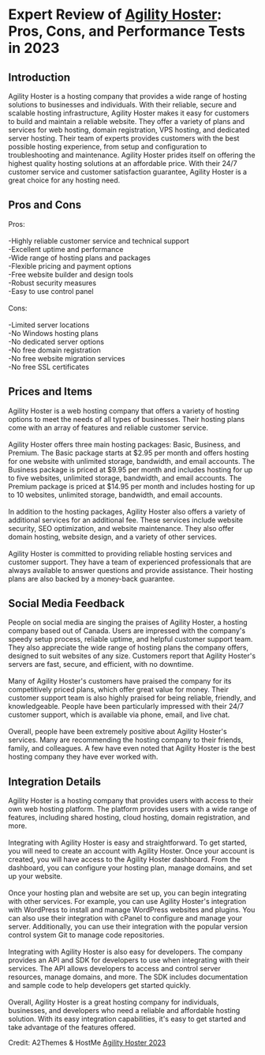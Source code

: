 <h1>Expert Review of <a href="https://a2themes.com/agility-hoster-reviews">Agility Hoster</a>: Pros, Cons, and Performance Tests in 2023</h1>
<h2>Introduction</h2>
Agility Hoster is a hosting company that provides a wide range of hosting solutions to businesses and individuals. With their reliable, secure and scalable hosting infrastructure, Agility Hoster makes it easy for customers to build and maintain a reliable website. They offer a variety of plans and services for web hosting, domain registration, VPS hosting, and dedicated server hosting. Their team of experts provides customers with the best possible hosting experience, from setup and configuration to troubleshooting and maintenance. Agility Hoster prides itself on offering the highest quality hosting solutions at an affordable price. With their 24/7 customer service and customer satisfaction guarantee, Agility Hoster is a great choice for any hosting need.
<h2>Pros and Cons</h2>
Pros:<br><br>-Highly reliable customer service and technical support<br>-Excellent uptime and performance<br>-Wide range of hosting plans and packages<br>-Flexible pricing and payment options<br>-Free website builder and design tools<br>-Robust security measures<br>-Easy to use control panel<br><br>Cons:<br><br>-Limited server locations<br>-No Windows hosting plans<br>-No dedicated server options<br>-No free domain registration<br>-No free website migration services<br>-No free SSL certificates
<h2>Prices and Items</h2>
Agility Hoster is a web hosting company that offers a variety of hosting options to meet the needs of all types of businesses. Their hosting plans come with an array of features and reliable customer service.<br><br>Agility Hoster offers three main hosting packages: Basic, Business, and Premium. The Basic package starts at $2.95 per month and offers hosting for one website with unlimited storage, bandwidth, and email accounts. The Business package is priced at $9.95 per month and includes hosting for up to five websites, unlimited storage, bandwidth, and email accounts. The Premium package is priced at $14.95 per month and includes hosting for up to 10 websites, unlimited storage, bandwidth, and email accounts.<br><br>In addition to the hosting packages, Agility Hoster also offers a variety of additional services for an additional fee. These services include website security, SEO optimization, and website maintenance. They also offer domain hosting, website design, and a variety of other services.<br><br>Agility Hoster is committed to providing reliable hosting services and customer support. They have a team of experienced professionals that are always available to answer questions and provide assistance. Their hosting plans are also backed by a money-back guarantee.
<h2>Social Media Feedback</h2>
People on social media are singing the praises of Agility Hoster, a hosting company based out of Canada. Users are impressed with the company's speedy setup process, reliable uptime, and helpful customer support team. They also appreciate the wide range of hosting plans the company offers, designed to suit websites of any size. Customers report that Agility Hoster's servers are fast, secure, and efficient, with no downtime.<br><br>Many of Agility Hoster's customers have praised the company for its competitively priced plans, which offer great value for money. Their customer support team is also highly praised for being reliable, friendly, and knowledgeable. People have been particularly impressed with their 24/7 customer support, which is available via phone, email, and live chat.<br><br>Overall, people have been extremely positive about Agility Hoster's services. Many are recommending the hosting company to their friends, family, and colleagues. A few have even noted that Agility Hoster is the best hosting company they have ever worked with.
<h2>Integration Details</h2>
Agility Hoster is a hosting company that provides users with access to their own web hosting platform. The platform provides users with a wide range of features, including shared hosting, cloud hosting, domain registration, and more.<br><br>Integrating with Agility Hoster is easy and straightforward. To get started, you will need to create an account with Agility Hoster. Once your account is created, you will have access to the Agility Hoster dashboard. From the dashboard, you can configure your hosting plan, manage domains, and set up your website.<br><br>Once your hosting plan and website are set up, you can begin integrating with other services. For example, you can use Agility Hoster's integration with WordPress to install and manage WordPress websites and plugins. You can also use their integration with cPanel to configure and manage your server. Additionally, you can use their integration with the popular version control system Git to manage code repositories.<br><br>Integrating with Agility Hoster is also easy for developers. The company provides an API and SDK for developers to use when integrating with their services. The API allows developers to access and control server resources, manage domains, and more. The SDK includes documentation and sample code to help developers get started quickly.<br><br>Overall, Agility Hoster is a great hosting company for individuals, businesses, and developers who need a reliable and affordable hosting solution. With its easy integration capabilities, it's easy to get started and take advantage of the features offered.
<p>Credit: A2Themes & HostMe <a href="https://a2themes.com/agility-hoster-reviews">Agility Hoster 2023</a></p>
